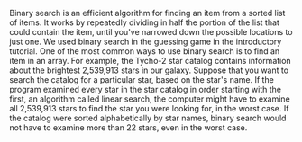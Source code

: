 Binary search is an efficient algorithm for finding an item from a sorted list of items.
It works by repeatedly dividing in half the portion of the list that could contain the item,
until you've narrowed down the possible locations to just one. We used binary search in the
guessing game in the introductory tutorial.
One of the most common ways to use binary search is to find an item in an array. For example,
the Tycho-2 star catalog contains information about the brightest 2,539,913 stars in our galaxy.
Suppose that you want to search the catalog for a particular star, based on the star's name.
If the program examined every star in the star catalog in order starting with the first, an 
algorithm called linear search, the computer might have to examine all 2,539,913 stars to find
the star you were looking for, in the worst case. If the catalog were sorted alphabetically by
star names, binary search would not have to examine more than 22 stars, even in the worst case.
